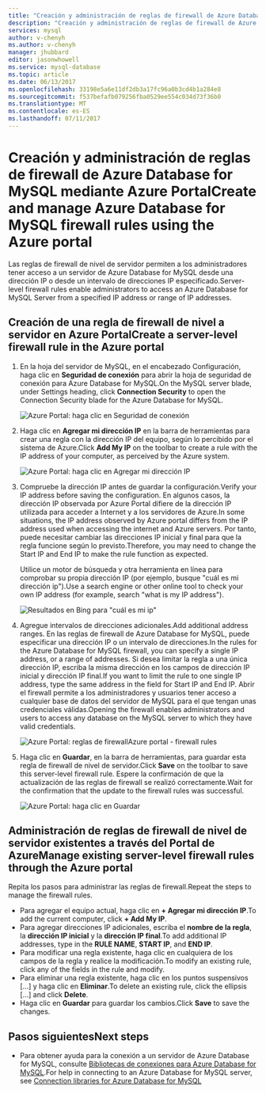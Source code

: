 ```yaml
---
title: "Creación y administración de reglas de firewall de Azure Database for MySQL mediante Azure Portal | Microsoft Docs"
description: "Creación y administración de reglas de firewall de Azure Database for MySQL mediante Azure Portal"
services: mysql
author: v-chenyh
ms.author: v-chenyh
manager: jhubbard
editor: jasonwhowell
ms.service: mysql-database
ms.topic: article
ms.date: 06/13/2017
ms.openlocfilehash: 33198e5a6e11df2db3a17fc96a0b3cd4b1a284e8
ms.sourcegitcommit: f537befafb079256fba0529ee554c034d73f36b0
ms.translationtype: MT
ms.contentlocale: es-ES
ms.lasthandoff: 07/11/2017
---
```

# <a name="create-and-manage-azure-database-for-mysql-firewall-rules-using-the-azure-portal"></a><span data-ttu-id="11839-103">Creación y administración de reglas de firewall de Azure Database for MySQL mediante Azure Portal</span><span class="sxs-lookup"><span data-stu-id="11839-103">Create and manage Azure Database for MySQL firewall rules using the Azure portal</span></span>
<span data-ttu-id="11839-104">Las reglas de firewall de nivel de servidor permiten a los administradores tener acceso a un servidor de Azure Database for MySQL desde una dirección IP o desde un intervalo de direcciones IP especificado.</span><span class="sxs-lookup"><span data-stu-id="11839-104">Server-level firewall rules enable administrators to access an Azure Database for MySQL Server from a specified IP address or range of IP addresses.</span></span> 

## <a name="create-a-server-level-firewall-rule-in-the-azure-portal"></a><span data-ttu-id="11839-105">Creación de una regla de firewall de nivel a servidor en Azure Portal</span><span class="sxs-lookup"><span data-stu-id="11839-105">Create a server-level firewall rule in the Azure portal</span></span>

1. <span data-ttu-id="11839-106">En la hoja del servidor de MySQL, en el encabezado Configuración, haga clic en **Seguridad de conexión** para abrir la hoja de seguridad de conexión para Azure Database for MySQL.</span><span class="sxs-lookup"><span data-stu-id="11839-106">On the MySQL server blade, under Settings heading, click **Connection Security** to open the Connection Security blade for the Azure Database for MySQL.</span></span>

   ![Azure Portal: haga clic en Seguridad de conexión](./media/howto-manage-firewall-using-portal/1-connection-security.png)

2. <span data-ttu-id="11839-108">Haga clic en **Agregar mi dirección IP** en la barra de herramientas para crear una regla con la dirección IP del equipo, según lo percibido por el sistema de Azure.</span><span class="sxs-lookup"><span data-stu-id="11839-108">Click **Add My IP** on the toolbar to create a rule with the IP address of your computer, as perceived by the Azure system.</span></span>

   ![Azure Portal: haga clic en Agregar mi dirección IP](./media/howto-manage-firewall-using-portal/2-add-my-ip.png)

3. <span data-ttu-id="11839-110">Compruebe la dirección IP antes de guardar la configuración.</span><span class="sxs-lookup"><span data-stu-id="11839-110">Verify your IP address before saving the configuration.</span></span> <span data-ttu-id="11839-111">En algunos casos, la dirección IP observada por Azure Portal difiere de la dirección IP utilizada para acceder a Internet y a los servidores de Azure.</span><span class="sxs-lookup"><span data-stu-id="11839-111">In some situations, the IP address observed by Azure portal differs from the IP address used when accessing the internet and Azure servers.</span></span> <span data-ttu-id="11839-112">Por tanto, puede necesitar cambiar las direcciones IP inicial y final para que la regla funcione según lo previsto.</span><span class="sxs-lookup"><span data-stu-id="11839-112">Therefore, you may need to change the Start IP and End IP to make the rule function as expected.</span></span>

   <span data-ttu-id="11839-113">Utilice un motor de búsqueda y otra herramienta en línea para comprobar su propia dirección IP (por ejemplo, busque "cuál es mi dirección ip").</span><span class="sxs-lookup"><span data-stu-id="11839-113">Use a search engine or other online tool to check your own IP address (for example, search "what is my IP address").</span></span>

   ![Resultados en Bing para "cuál es mi ip"](./media/howto-manage-firewall-using-portal/3-what-is-my-ip.png)

4. <span data-ttu-id="11839-115">Agregue intervalos de direcciones adicionales.</span><span class="sxs-lookup"><span data-stu-id="11839-115">Add additional address ranges.</span></span> <span data-ttu-id="11839-116">En las reglas de firewall de Azure Database for MySQL, puede especificar una dirección IP o un intervalo de direcciones.</span><span class="sxs-lookup"><span data-stu-id="11839-116">In the rules for the Azure Database for MySQL firewall, you can specify a single IP address, or a range of addresses.</span></span> <span data-ttu-id="11839-117">Si desea limitar la regla a una única dirección IP, escriba la misma dirección en los campos de dirección IP inicial y dirección IP final.</span><span class="sxs-lookup"><span data-stu-id="11839-117">If you want to limit the rule to one single IP address, type the same address in the field for Start IP and End IP.</span></span> <span data-ttu-id="11839-118">Abrir el firewall permite a los administradores y usuarios tener acceso a cualquier base de datos del servidor de MySQL para el que tengan unas credenciales válidas.</span><span class="sxs-lookup"><span data-stu-id="11839-118">Opening the firewall enables administrators and users to access any database on the MySQL server to which they have valid credentials.</span></span>

   ![<span data-ttu-id="11839-119">Azure Portal: reglas de firewall</span><span class="sxs-lookup"><span data-stu-id="11839-119">Azure portal - firewall rules</span></span> ](./media/howto-manage-firewall-using-portal/5-specify-addresses.png)


5. <span data-ttu-id="11839-120">Haga clic en **Guardar**, en la barra de herramientas, para guardar esta regla de firewall de nivel de servidor.</span><span class="sxs-lookup"><span data-stu-id="11839-120">Click **Save** on the toolbar to save this server-level firewall rule.</span></span> <span data-ttu-id="11839-121">Espere la confirmación de que la actualización de las reglas de firewall se realizó correctamente.</span><span class="sxs-lookup"><span data-stu-id="11839-121">Wait for the confirmation that the update to the firewall rules was successful.</span></span>

   ![Azure Portal: haga clic en Guardar](./media/howto-manage-firewall-using-portal/4-save-firewall-rule.png)

## <a name="manage-existing-server-level-firewall-rules-through-the-azure-portal"></a><span data-ttu-id="11839-123">Administración de reglas de firewall de nivel de servidor existentes a través del Portal de Azure</span><span class="sxs-lookup"><span data-stu-id="11839-123">Manage existing server-level firewall rules through the Azure portal</span></span>
<span data-ttu-id="11839-124">Repita los pasos para administrar las reglas de firewall.</span><span class="sxs-lookup"><span data-stu-id="11839-124">Repeat the steps to manage the firewall rules.</span></span>
* <span data-ttu-id="11839-125">Para agregar el equipo actual, haga clic en **+ Agregar mi dirección IP**.</span><span class="sxs-lookup"><span data-stu-id="11839-125">To add the current computer, click **+ Add My IP**.</span></span>
* <span data-ttu-id="11839-126">Para agregar direcciones IP adicionales, escriba el **nombre de la regla**, la **dirección IP inicial** y la **dirección IP final**.</span><span class="sxs-lookup"><span data-stu-id="11839-126">To add additional IP addresses, type in the **RULE NAME**, **START IP**, and **END IP**.</span></span>
* <span data-ttu-id="11839-127">Para modificar una regla existente, haga clic en cualquiera de los campos de la regla y realice la modificación.</span><span class="sxs-lookup"><span data-stu-id="11839-127">To modify an existing rule, click any of the fields in the rule and modify.</span></span>
* <span data-ttu-id="11839-128">Para eliminar una regla existente, haga clic en los puntos suspensivos […] y haga clic en **Eliminar**.</span><span class="sxs-lookup"><span data-stu-id="11839-128">To delete an existing rule, click the ellipsis […] and click **Delete**.</span></span>
* <span data-ttu-id="11839-129">Haga clic en **Guardar** para guardar los cambios.</span><span class="sxs-lookup"><span data-stu-id="11839-129">Click **Save** to save the changes.</span></span>

## <a name="next-steps"></a><span data-ttu-id="11839-130">Pasos siguientes</span><span class="sxs-lookup"><span data-stu-id="11839-130">Next steps</span></span>
- <span data-ttu-id="11839-131">Para obtener ayuda para la conexión a un servidor de Azure Database for MySQL, consulte [Bibliotecas de conexiones para Azure Database for MySQL](./concepts-connection-libraries.md).</span><span class="sxs-lookup"><span data-stu-id="11839-131">For help in connecting to an Azure Database for MySQL server, see [Connection libraries for Azure Database for MySQL](./concepts-connection-libraries.md)</span></span>
